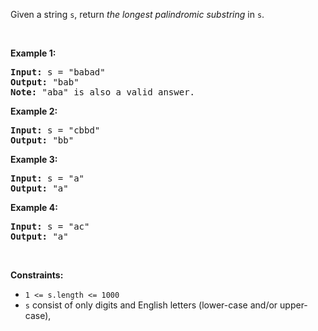 <div><p>Given a string <code>s</code>, return&nbsp;<em>the longest palindromic substring</em> in <code>s</code>.</p>

<p>&nbsp;</p>
<p><strong>Example 1:</strong></p>

<pre><strong>Input:</strong> s = "babad"
<strong>Output:</strong> "bab"
<strong>Note:</strong> "aba" is also a valid answer.
</pre>

<p><strong>Example 2:</strong></p>

<pre><strong>Input:</strong> s = "cbbd"
<strong>Output:</strong> "bb"
</pre>

<p><strong>Example 3:</strong></p>

<pre><strong>Input:</strong> s = "a"
<strong>Output:</strong> "a"
</pre>

<p><strong>Example 4:</strong></p>

<pre><strong>Input:</strong> s = "ac"
<strong>Output:</strong> "a"
</pre>

<p>&nbsp;</p>
<p><strong>Constraints:</strong></p>

<ul>
	<li><code>1 &lt;= s.length &lt;= 1000</code></li>
	<li><code>s</code> consist of only digits and English letters (lower-case and/or upper-case),</li>
</ul>
</div>
